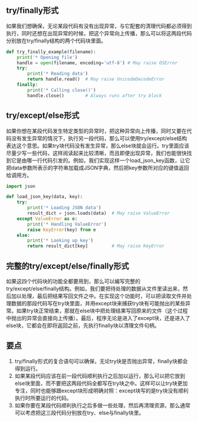 ## try/finally形式

如果我们想确保，无论某段代码有没有出现异常，与它配套的清理代码都必须得到执行，同时还想在出现异常的时候，把这个异常向上传播，那么可以将这两段代码分别放在try/finally结构的两个代码块里面。

```python
def try_finally_example(filename):
    print('* Opening file')
    handle = open(filename, encoding='utf-8') # May raise OSError
    try:
        print('* Reading data')
        return handle.read()  # May raise UnicodeDecodeError
    finally:
        print('* Calling close()')
        handle.close()        # Always runs after try block
```

## try/except/else形式

如果你想在某段代码发生特定类型的异常时，把这种异常向上传播，同时又要在代码没有发生异常的情况下，执行另一段代码，那么可以使用try/except/else结构表达这个意思。如果try块代码没有发生异常，那么else块就会运行。try里面应该尽量少写一些代码，这样阅读起来比较清晰，而且即便出现异常，我们也能很快找到它是由哪一行代码引发的。例如，我们实现这样一个load_json_key函数，让它把data参数所表示的字符串加载成JSON字典，然后把key参数所对应的键值返回给调用方。

```python
import json

def load_json_key(data, key):
    try:
        print('* Loading JSON data')
        result_dict = json.loads(data)  # May raise ValueError
    except ValueError as e:
        print('* Handling ValueError')
        raise KeyError(key) from e
    else:
        print('* Looking up key')
        return result_dict[key]         # May raise KeyError
```

## 完整的try/except/else/finally形式

如果这四个代码块的功能全都要用到，那么可以编写完整的try/except/else/finally结构。例如，我们要把待处理的数据从文件里读出来，然后加以处理，最后把结果写回文件之中。在实现这个功能时，可以把读取文件并处理数据的那段代码写在try块里面，并用except块来捕获try块有可能抛出的某些异常。如果try块正常结束，那就在else块中把处理结果写回原来的文件（这个过程中抛出的异常会直接向上传播）。最后，程序无论是进入了except块，还是进入了else块，它都会在即将返回之前，先执行finally块以清理文件句柄。

## 要点

1. try/finally形式的复合语句可以确保，无论try块是否抛出异常，finally块都会得到运行。
2. 如果某段代码应该在前一段代码顺利执行之后加以运行，那么可以把它放到else块里面，而不要把这两段代码全都写在try块之中。这样可以让try块更加专注，同时也能够跟except块形成明确对照：except块写的是try块没有顺利执行时所要运行的代码。
3. 如果你要在某段代码顺利执行之后多做一些处理，然后再清理资源，那么通常可以考虑把这三段代码分别放在try、else与finally块里。

